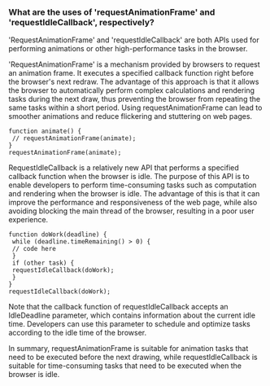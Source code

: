 ### What are the uses of 'requestAnimationFrame' and 'requestIdleCallback', respectively?

'RequestAnimationFrame' and 'requestIdleCallback' are both APIs used for performing animations or other high-performance tasks in the browser.

'RequestAnimationFrame' is a mechanism provided by browsers to request an animation frame. It executes a specified callback function right before the browser's next redraw. The advantage of this approach is that it allows the browser to automatically perform complex calculations and rendering tasks during the next draw, thus preventing the browser from repeating the same tasks within a short period. Using requestAnimationFrame can lead to smoother animations and reduce flickering and stuttering on web pages.
```
function animate() {
 // requestAnimationFrame(animate);
}
requestAnimationFrame(animate);
```

RequestIdleCallback is a relatively new API that performs a specified callback function when the browser is idle. The purpose of this API is to enable developers to perform time-consuming tasks such as computation and rendering when the browser is idle. The advantage of this is that it can improve the performance and responsiveness of the web page, while also avoiding blocking the main thread of the browser, resulting in a poor user experience.

```
function doWork(deadline) {
 while (deadline.timeRemaining() > 0) {
 // code here
 }
 if (other task) {
 requestIdleCallback(doWork);
 }
}
requestIdleCallback(doWork);
```

Note that the callback function of requestIdleCallback accepts an IdleDeadline parameter, which contains information about the current idle time. Developers can use this parameter to schedule and optimize tasks according to the idle time of the browser.

In summary, requestAnimationFrame is suitable for animation tasks that need to be executed before the next drawing, while requestIdleCallback is suitable for time-consuming tasks that need to be executed when the browser is idle.
